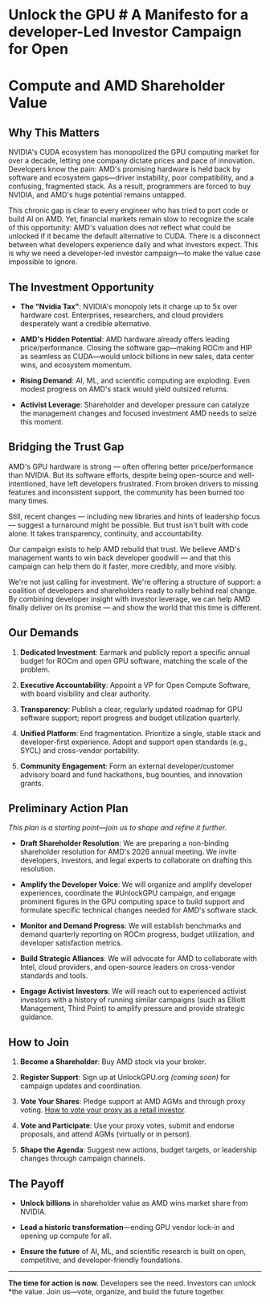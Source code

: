 # Unlock the GPU # A Manifesto for a developer-Led Investor Campaign for Open
# Compute and AMD Shareholder Value

## Why This Matters

NVIDIA's CUDA ecosystem has monopolized the GPU computing market for over a
decade, letting one company dictate prices and pace of innovation. Developers
know the pain: AMD's promising hardware is held back by software and ecosystem
gaps—driver instability, poor compatibility, and a confusing, fragmented stack.
As a result, programmers are forced to buy NVIDIA, and AMD's huge potential
remains untapped.

This chronic gap is clear to every engineer who has tried to port code or build
AI on AMD. Yet, financial markets remain slow to recognize the scale of this
opportunity: AMD's valuation does not reflect what could be unlocked if it
became the default alternative to CUDA. There is a disconnect between what
developers experience daily and what investors expect. This is why we need a
developer-led investor campaign—to make the value case impossible to ignore.

## The Investment Opportunity

- **The "Nvidia Tax"**: NVIDIA's monopoly lets it charge up to 5x over hardware
cost. Enterprises, researchers, and cloud providers desperately want a credible
alternative.

- **AMD's Hidden Potential**: AMD hardware already offers leading
price/performance. Closing the software gap—making ROCm and HIP as seamless as
CUDA—would unlock billions in new sales, data center wins, and ecosystem
momentum.

- **Rising Demand**: AI, ML, and scientific computing are exploding. Even modest
progress on AMD's stack would yield outsized returns.

- **Activist Leverage**: Shareholder and developer pressure can catalyze the
management changes and focused investment AMD needs to seize this moment.


## Bridging the Trust Gap

AMD's GPU hardware is strong — often offering better price/performance than
NVIDIA. But its software efforts, despite being open-source and
well-intentioned, have left developers frustrated. From broken drivers to
missing features and inconsistent support, the community has been burned too
many times.

Still, recent changes — including new libraries and hints of leadership focus —
suggest a turnaround might be possible. But trust isn't built with code alone.
It takes transparency, continuity, and accountability.

Our campaign exists to help AMD rebuild that trust. We believe AMD's management
wants to win back developer goodwill — and that this campaign can help them do
it faster, more credibly, and more visibly.

We're not just calling for investment. We're offering a structure of support: a
coalition of developers and shareholders ready to rally behind real change. By
combining developer insight with investor leverage, we can help AMD finally
deliver on its promise — and show the world that this time is different.

## Our Demands

1. **Dedicated Investment**: Earmark and publicly report a specific annual
budget for ROCm and open GPU software, matching the scale of the problem.

2. **Executive Accountability**: Appoint a VP for Open Compute Software, with
board visibility and clear authority.

3. **Transparency**: Publish a clear, regularly updated roadmap for GPU software
support; report progress and budget utilization quarterly.

4. **Unified Platform**: End fragmentation. Prioritize a single, stable stack
and developer-first experience. Adopt and support open standards (e.g., SYCL)
and cross-vendor portability.

5. **Community Engagement**: Form an external developer/customer advisory board
and fund hackathons, bug bounties, and innovation grants.

## Preliminary Action Plan

*This plan is a starting point—join us to shape and refine it further.*

- **Draft Shareholder Resolution**: We are preparing a non-binding shareholder
resolution for AMD's 2026 annual meeting. We invite developers, investors, and
legal experts to collaborate on drafting this resolution.

- **Amplify the Developer Voice**: We will organize and amplify developer
experiences, coordinate the #UnlockGPU campaign, and engage prominent figures
in the GPU computing space to build support and formulate specific technical
changes needed for AMD's software stack.

- **Monitor and Demand Progress**: We will establish benchmarks and demand
quarterly reporting on ROCm progress, budget utilization, and developer
satisfaction metrics.

- **Build Strategic Alliances**: We will advocate for AMD to collaborate with
Intel, cloud providers, and open-source leaders on cross-vendor standards and
tools.

- **Engage Activist Investors**: We will reach out to experienced activist
investors with a history of running similar campaigns (such as Elliott
Management, Third Point) to amplify pressure and provide strategic guidance.

## How to Join

1. **Become a Shareholder**: Buy AMD stock via your broker.

2. **Register Support**: Sign up at UnlockGPU.org *(coming soon)* for campaign
updates and coordination.

3. **Vote Your Shares**: Pledge support at AMD AGMs and through proxy voting.
[How to vote your proxy as a retail investor](https://example.com).

4. **Vote and Participate**: Use your proxy votes, submit and endorse proposals,
and attend AGMs (virtually or in person).

5. **Shape the Agenda**: Suggest new actions, budget targets, or leadership
changes through campaign channels.

## The Payoff

- **Unlock billions** in shareholder value as AMD wins market share from NVIDIA.

- **Lead a historic transformation**—ending GPU vendor lock-in and opening up
compute for all.

- **Ensure the future** of AI, ML, and scientific research is built on open,
competitive, and developer-friendly foundations.

---

**The time for action is now.** Developers see the need. Investors can unlock
*the value. Join us—vote, organize, and build the future together.





